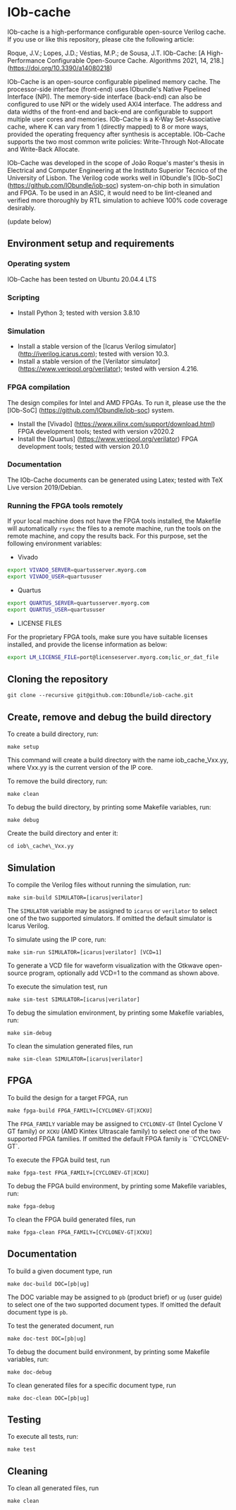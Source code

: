 # IOb-cache

IOb-cache is a high-performance configurable open-source Verilog cache. If you use or like this repository, please cite the following article:

Roque, J.V.; Lopes, J.D.; Véstias, M.P.; de Sousa, J.T. IOb-Cache: [A High-Performance Configurable Open-Source Cache. Algorithms 2021, 14, 218.] (https://doi.org/10.3390/a14080218)

IOb-Cache is an open-source configurable pipelined memory cache. The
processor-side interface (front-end) uses IObundle's Native Pipelined Interface
(NPI). The memory-side interface (back-end) can also be configured to use NPI or
the widely used AXI4 interface. The address and data widths of the front-end and
back-end are configurable to support multiple user cores and memories. IOb-Cache
is a K-Way Set-Associative cache, where K can vary from 1 (directly mapped) to 8
or more ways, provided the operating frequency after synthesis is
acceptable. IOb-Cache supports the two most common write policies: Write-Through
Not-Allocate and Write-Back Allocate.

IOb-Cache was developed in the scope of João Roque's master's thesis in
Electrical and Computer Engineering at the Instituto Superior Técnico of the
University of Lisbon. The Verilog code works well in IObundle's [IOb-SoC]
(https://github.com/IObundle/iob-soc) system-on-chip both in simulation and
FPGA. To be used in an ASIC, it would need to be lint-cleaned and verified more
thoroughly by RTL simulation to achieve 100\% code coverage desirably.


(update below)
## Environment setup and requirements

### Operating system

IOb-Cache has been tested on Ubuntu 20.04.4 LTS

### Scripting

* Install Python 3; tested with version 3.8.10

### Simulation

* Install a stable version of the [Icarus Verilog simulator] (http://iverilog.icarus.com); tested with version 10.3.
* Install a stable version of the [Verilator simulator] (https://www.veripool.org/verilator); tested with version 4.216.

### FPGA compilation

The design compiles for Intel and AMD FPGAs. To run it, please use the the [IOb-SoC] (https://github.com/IObundle/iob-soc) system.

* Install the [Vivado] (https://www.xilinx.com/support/download.html) FPGA development tools; tested with version v2020.2
* Install the [Quartus] (https://www.veripool.org/verilator) FPGA development tools; tested with version 20.1.0


### Documentation

The IOb-Cache documents can be generated using Latex; tested with TeX Live version 2019/Debian.


### Running the FPGA tools remotely

If your local machine does not have the FPGA tools installed, the Makefile will
automatically ``rsync`` the files to a remote machine, run the tools on the
remote machine, and copy the results back. For this purpose, set the following
environment variables:

* Vivado 
```Bash
export VIVADO_SERVER=quartusserver.myorg.com
export VIVADO_USER=quartususer
```

* Quartus
```Bash
export QUARTUS_SERVER=quartusserver.myorg.com
export QUARTUS_USER=quartususer
```

* LICENSE FILES

For the proprietary FPGA tools, make sure you have suitable licenses installed, and provide the license information as below:

```Bash
export LM_LICENSE_FILE=port@licenseserver.myorg.com;lic_or_dat_file
```

## Cloning the repository
```
git clone --recursive git@github.com:IObundle/iob-cache.git
```

## Create, remove and debug the build directory

To create a build directory, run:
```
make setup
```
This command will create a build directory with the name iob\_cache\_Vxx.yy, where Vxx.yy is the current version of the IP core. 

To remove the build directory, run:
```
make clean
```

To debug the build directory, by printing some Makefile variables, run:
```
make debug
```

Create the build directory and enter it:
```
cd iob\_cache\_Vxx.yy
```


## Simulation


To compile the Verilog files without running the simulation, run:
```
make sim-build SIMULATOR=[icarus|verilator]
```
The ``SIMULATOR`` variable may be assigned to ``icarus`` or ``verilator`` to select one of the two supported simulators. If omitted the
default simulator is Icarus Verilog.

To simulate using the IP core, run:
```
make sim-run SIMULATOR=[icarus|verilator] [VCD=1]
```
To generate a VCD file for waveform visualization with the Gtkwave open-source program, optionally add VCD=1 to the command as shown above.

To execute the simulation test, run 
``` 
make sim-test SIMULATOR=[icarus|verilator]
```

To debug the simulation environment, by printing some Makefile variables, run:
```
make sim-debug
```

To clean the simulation generated files, run
```
make sim-clean SIMULATOR=[icarus|verilator]
```

## FPGA

To build the design for a target FPGA, run
```
make fpga-build FPGA_FAMILY=[CYCLONEV-GT|XCKU]
```
The ``FPGA_FAMILY`` variable may be assigned to ``CYCLONEV-GT`` (Intel Cyclone V GT family) or ``XCKU`` (AMD Kintex Ultrascale family) to 
select one of the two supported FPGA families. If omitted the default FPGA family is ``CYCLONEV-GT`.

To execute the FPGA build test, run
```
make fpga-test FPGA_FAMILY=[CYCLONEV-GT|XCKU]
```

To debug the FPGA build environment, by printing some Makefile variables, run:
```
make fpga-debug
```

To clean the FPGA build generated files, run
```
make fpga-clean FPGA_FAMILY=[CYCLONEV-GT|XCKU]
```

## Documentation

To build a given document type, run
```
make doc-build DOC=[pb|ug]
```
The DOC variable may be assigned to ``pb`` (product brief)  or ``ug`` (user guide) to select one of the two supported document types. If omitted the
default document type is ``pb``.

To test the generated document, run
```
make doc-test DOC=[pb|ug]
```

To debug the document build environment, by printing some Makefile variables, run:
```
make doc-debug
```

To clean generated files for a specific document type, run
```
make doc-clean DOC=[pb|ug]
```

## Testing
To execute all tests, run:
```
make test
```

## Cleaning
To clean all generated files, run
```
make clean
```
